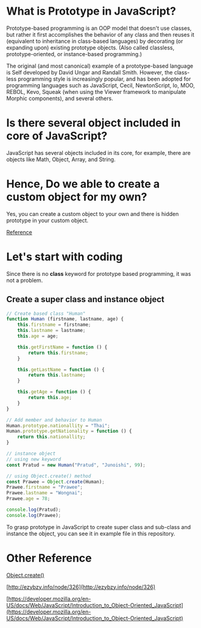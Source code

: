 # What is Prototype in JavaScript?
Prototype-based programming is an OOP model that doesn't use classes, but rather it first accomplishes the behavior of any class and then reuses it (equivalent to inheritance in class-based languages) by decorating (or expanding upon) existing prototype objects. (Also called classless, prototype-oriented, or instance-based programming.)

The original (and most canonical) example of a prototype-based language is Self developed by David Ungar and Randall Smith. However, the class-less programming style is increasingly popular, and has been adopted for programming languages such as JavaScript, Cecil, NewtonScript, Io, MOO, REBOL, Kevo, Squeak (when using the Viewer framework to manipulate Morphic components), and several others.

# Is there several object included in core of JavaScript?
JavaScript has several objects included in its core, for example, there are objects like Math, Object, Array, and String.

# Hence, Do we able to create a custom object for my own?
Yes, you can create a custom object to your own and there is hidden prototype in your custom object.

[Reference](https://developer.mozilla.org/en-US/docs/Web/JavaScript/Introduction_to_Object-Oriented_JavaScript)

# Let's start with coding
Since there is no **class** keyword for prototype based programming, it was not a problem.

## Create a super class and instance object
```javascript
// Create based class "Human"
function Human (firstname, lastname, age) {
	this.firstname = firstname;
	this.lastname = lastname;
	this.age = age;

	this.getFirstName = function () {
		return this.firstname;
	}

	this.getLastName = function () {
		return this.lastname;
	}

	this.getAge = function () {
		return this.age;
	}
}

// Add member and behavior to Human
Human.prototype.nationallity = "Thai";
Human.prototype.getNationality = function () {
	return this.nationallity;
}

// instance object
// using new keyword
const Pratud = new Human("Pratud", "Junoishi", 99);

// using Object.create() method
const Prawee = Object.create(Human);
Prawee.firstname = "Prawee";
Prawee.lastname = "Wongnai";
Prawee.age = 78;

console.log(Pratud);
console.log(Prawee);
```
To grasp prototype in JavaScript to create super class and
sub-class and instance the object, you can see it in example file in this repository.

# Other Reference
[Object.create()](https://developer.mozilla.org/en-US/docs/Web/JavaScript/Reference/Global_Objects/Object/create#Syntax)

[http://ezybzy.info/node/326](http://ezybzy.info/node/326)

[https://developer.mozilla.org/en-US/docs/Web/JavaScript/Introduction_to_Object-Oriented_JavaScript](https://developer.mozilla.org/en-US/docs/Web/JavaScript/Introduction_to_Object-Oriented_JavaScript)
